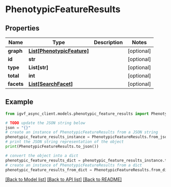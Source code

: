 # PhenotypicFeatureResults


## Properties

Name | Type | Description | Notes
------------ | ------------- | ------------- | -------------
**graph** | [**List[PhenotypicFeature]**](PhenotypicFeature.md) |  | [optional] 
**id** | **str** |  | [optional] 
**type** | **List[str]** |  | [optional] 
**total** | **int** |  | [optional] 
**facets** | [**List[SearchFacet]**](SearchFacet.md) |  | [optional] 

## Example

```python
from igvf_async_client.models.phenotypic_feature_results import PhenotypicFeatureResults

# TODO update the JSON string below
json = "{}"
# create an instance of PhenotypicFeatureResults from a JSON string
phenotypic_feature_results_instance = PhenotypicFeatureResults.from_json(json)
# print the JSON string representation of the object
print(PhenotypicFeatureResults.to_json())

# convert the object into a dict
phenotypic_feature_results_dict = phenotypic_feature_results_instance.to_dict()
# create an instance of PhenotypicFeatureResults from a dict
phenotypic_feature_results_from_dict = PhenotypicFeatureResults.from_dict(phenotypic_feature_results_dict)
```
[[Back to Model list]](../README.md#documentation-for-models) [[Back to API list]](../README.md#documentation-for-api-endpoints) [[Back to README]](../README.md)


